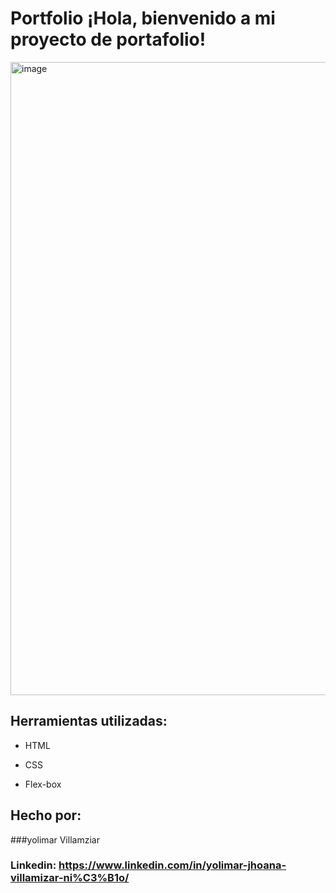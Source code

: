 # Portfolio ¡Hola, bienvenido a mi proyecto de portafolio!
<img width="1395" height="1013" alt="image" src="https://github.com/user-attachments/assets/4ab2e54b-d4f1-4d71-bd9a-3feb695b4ded" />

## Herramientas utilizadas:

* HTML

* CSS

* Flex-box

## Hecho por:

###yolimar Villamziar

### Linkedin: https://www.linkedin.com/in/yolimar-jhoana-villamizar-ni%C3%B1o/

